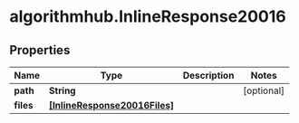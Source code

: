 # algorithmhub.InlineResponse20016

## Properties
Name | Type | Description | Notes
------------ | ------------- | ------------- | -------------
**path** | **String** |  | [optional] 
**files** | [**[InlineResponse20016Files]**](InlineResponse20016Files.md) |  | 


